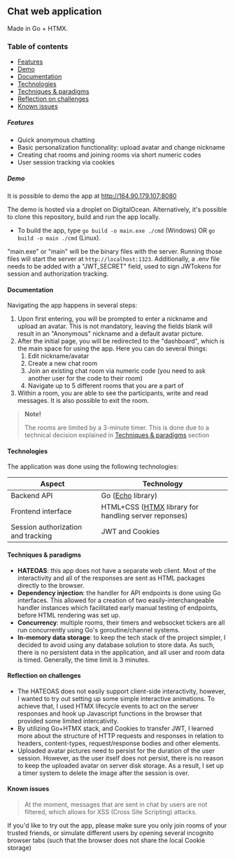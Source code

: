 ## Chat web application
Made in Go + HTMX.

### Table of contents
- [Features](#features)
- [Demo](#demo)
- [Documentation](#documentation)
- [Technologies](#technologies)
- [Techniques & paradigms](#techniques--paradigms)
- [Reflection on challenges](#reflection-on-challenges)
- [Known issues](#known-issues)

##### **Features**
- Quick anonymous chatting
- Basic personalization functionality: upload avatar and change nickname
- Creating chat rooms and joining rooms via short numeric codes
- User session tracking via cookies

##### **Demo**
It is possible to demo the app at http://164.90.179.107:8080

The demo is hosted via a droplet on DigitalOcean.
Alternatively, it's possible to clone this repository, build and run the app locally.

- To build the app, type `go build -o main.exe ./cmd` (Windows) OR `go build -o main ./cmd` (Linux). 

"main.exe" or "main" will be the binary files with the server. Running those files will start the server at `http://localhost:1323`.
Additionally, a .env file needs to be added with a "JWT_SECRET" field, used to sign JWTokens for session and authorization tracking.

#### Documentation
Navigating the app happens in several steps:

1. Upon first entering, you will be prompted to enter a nickname and upload an avatar. This is not mandatory, leaving the fields blank will result in an "Anonymous" nickname and a default avatar picture.
2. After the initial page, you will be redirected to the "dashboard", which is the main space for using the app. Here you can do several things:
    1. Edit nickname/avatar
    2. Create a new chat room
    3. Join an existing chat room via numeric code (you need to ask another user for the code to their room)
    4. Navigate up to 5 different rooms that you are a part of
3. Within a room, you are able to see the participants, write and read messages. It is also possible to exit the room.

> **Note!**
>
> The rooms are limited by a 3-minute timer. This is done due to a technical decision explained in [Techniques & paradigms](#techniques--paradigms) section

#### Technologies
The application was done using the following technologies:

| Aspect | Technology |
|--------|------------|
|Backend API|Go ([Echo](https://echo.labstack.com) library)|
|Frontend interface|HTML+CSS ([HTMX](https://htmx.org) library for handling server reponses)|
|Session authorization and tracking|JWT and Cookies|

#### Techniques & paradigms
- **HATEOAS**: this app does not have a separate web client. Most of the interactivity and all of the responses are sent as HTML packages directly to the browser.
- **Dependency injection**: the handler for API endpoints is done using Go interfaces. This allowed for a creation of two easily-interchangeable handler instances which facilitated early manual testing of endpoints, before HTML rendering was set up.
- **Concurrency**: multiple rooms, their timers and websocket tickers are all run concurrently using Go's goroutine/channel systems.
- **In-memory data storage**: to keep the tech stack of the project simpler, I decided to avoid using any database solution to store data. As such, there is no persistent data in the application, and all user and room data is timed. Generally, the time limit is 3 minutes.

#### Reflection on challenges
- The HATEOAS does not easily support client-side interactivity, however, I wanted to try out setting up some simple interactive animations. To achieve that, I used HTMX lifecycle events to act on the server responses and hook up Javascript functions in the browser that provided some limited intercativity.
- By utilizing Go+HTMX stack, and Cookies to transfer JWT, I learned more about the structure of HTTP requests and responses in relation to headers, content-types, request/response bodies and other elements.
- Uploaded avatar pictures need to persist for the duration of the user session. However, as the user itself does not persist, there is no reason to keep the uploaded avatar on server disk storage. As a result, I set up a timer system to delete the image after the session is over.

#### Known issues
>At the moment, messages that are sent in chat by users are not filtered, which allows for XSS (Cross Site Scripting) attacks. 

If you'd like to try out the app, please make sure you only join rooms of your trusted friends, or simulate different users by opening several incognito browser tabs (such that the browser does not share the local Cookie storage)
